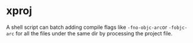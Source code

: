 xproj
=====

A shell script can batch adding compile flags like `-fno-objc-arc`or `-fobjc-arc` for all the files under the same dir by processing the project file.
